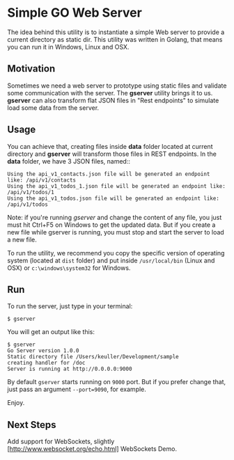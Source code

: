 Simple GO Web Server
====================

The idea behind this utility is to instantiate a simple Web server to provide a current directory as static dir.
This utility was written in Golang, that means you can run it in Windows, Linux and OSX.

Motivation
-------------
Sometimes we need a web server to prototype using static files and validate some communication with the server. The **gserver** utility brings it to us. **gserver** can also transform flat JSON files in "Rest endpoints" to simulate load some data from the server.

Usage
-------
You can achieve that, creating files inside **data** folder located at current directory and **gserver** will transform those files in REST endpoints. In the  **data** folder, we have 3 JSON files, named::

```
Using the api_v1_contacts.json file will be generated an endpoint like: /api/v1/contacts
Using the api_v1_todos_1.json file will be generated an endpoint like: /api/v1/todos/1
Using the api_v1_todos.json file will be generated an endpoint like: /api/v1/todos
```

Note: if you're running *gserver* and change the content of any file, you just must hit Ctrl+F5 on Windows to get the updated data. But if you create a new file while gserver is running, you must stop and start the server to load a new file.

To run the utility, we recommend you copy the specific version of operating system (located at ```dist``` folder) and put inside ```/usr/local/bin``` (Linux and OSX) or ```c:\windows\system32``` for Windows.

Run
----
To run the server, just type in your terminal:
```
$ gserver
```

You will get an output like this:
```
$ gserver
Go Server version 1.0.0
Static directory file /Users/keuller/Development/sample
creating handler for /doc
Server is running at http://0.0.0.0:9000
```

By default ```gserver``` starts running on ```9000``` port. But if you prefer change that, just pass an argument ```--port=9090```, for example.

Enjoy.

Next Steps
-----------
Add support for WebSockets, slightly [http://www.websocket.org/echo.html] WebSockets Demo.

